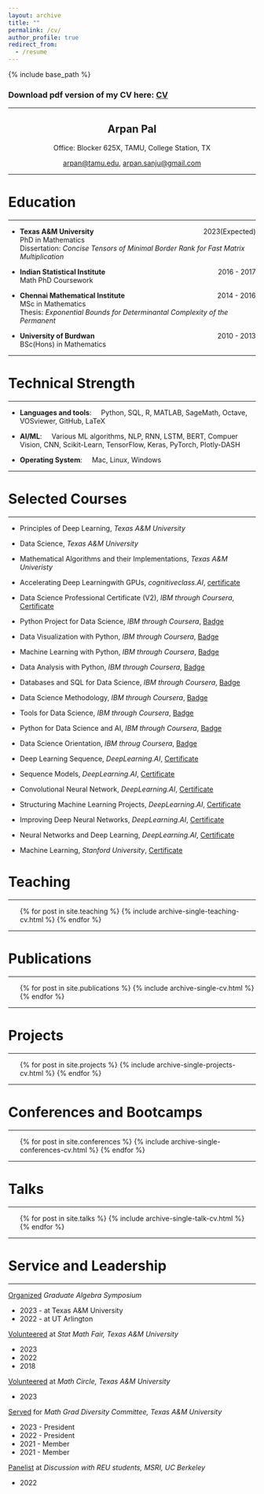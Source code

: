 ```yaml
---
layout: archive
title: ""
permalink: /cv/
author_profile: true
redirect_from:
  - /resume
---
```


{% include base_path %}

### Download pdf version of my CV here: [CV](../files/CV.pdf) 

---

<h2 style="text-align: center;">Arpan Pal</h2>
<center> Office: Blocker 625X, TAMU, College Station, TX</center>
<p style="text-align: center;">
<a  href="mailto:arpan@tamu.edu"> arpan@tamu.edu</a>,
<a  href="mailto:arpan.sanju@gmail.com"> arpan.sanju@gmail.com</a></p>

--- 

Education
===

---


* **Texas A&M University** <span style="float:right;">2023(Expected)</span>\
PhD in Mathematics\
Dissertation: _Concise Tensors of Minimal Border Rank for Fast Matrix Multiplication_



* **Indian Statistical Institute** <span style="float:right">2016 - 2017</span>\
Math PhD Coursework

* **Chennai Mathematical Institute** <span style="float:right">2014 - 2016</span>\
MSc in Mathematics\
Thesis: _Exponential Bounds for Determinantal Complexity of the Permanent_

* **University of Burdwan**<span style="float:right">2010 - 2013</span>\
BSc(Hons) in Mathematics


---

Technical Strength
===

---

* **Languages and tools**: &nbsp;&nbsp;&nbsp; Python, SQL, R, MATLAB, SageMath, Octave, VOSviewer, GitHub, LaTeX

* **AI/ML**: &nbsp;&nbsp;&nbsp; Various ML algorithms, NLP, RNN, LSTM, BERT, Compuer Vision, CNN,
Scikit-Learn, TensorFlow, Keras, PyTorch, Plotly-DASH

* **Operating System**: &nbsp;&nbsp;&nbsp; Mac, Linux, Windows

---

Selected Courses
===
---

* Principles of Deep Learning, _Texas A&M University_

* Data Science, _Texas A&M University_

* Mathematical Algorithms and their Implementations, _Texas A&M Univeristy_

* Accelerating Deep Learningwith GPUs, _cognitiveclass.AI_, [certificate](../files/Certificates/IBM%20ML0122ENv3%20Certificate%20_%20Cognitive%20Class.pdf)

* Data Science Professional Certificate (V2), _IBM through Coursera_, [Certificate](../files/Certificates/DataScienceProfessionalCertificateV2_Badge20230201-35-1jfqqiw.pdf)

* Python Project for Data Science, _IBM through Coursera_, [Badge](https://www.credly.com/badges/fc196f2b-f444-4f88-9c88-4237fa830761)

* Data Visualization with Python, _IBM through Coursera_, [Badge](https://www.credly.com/badges/fe7411e0-c165-45e1-8edf-48f8fccaaf36)

* Machine Learning with Python, _IBM through Coursera_, [Badge](https://www.credly.com/badges/7bf659dc-c2a9-4a7b-8f6e-94ca4c4d6e2a)

* Data Analysis with Python, _IBM through Coursera_, [Badge](https://www.credly.com/badges/216e8447-918c-4520-8693-fe90540db60d)

* Databases and SQL for Data Science,  _IBM through Coursera_, [Badge](https://www.credly.com/badges/8c008eaa-ef5f-4b71-a1e2-557b8457cc29)

* Data Science Methodology, _IBM through Coursera_, [Badge](https://www.credly.com/badges/68ab25e5-af37-4402-b48e-d3c6d8a641ed)

* Tools for Data Science, _IBM through Coursera_, [Badge](https://www.credly.com/badges/5128c913-e48a-4cc3-9f68-477f2f1b6ea7)

* Python for Data Science and AI, _IBM through Coursera_, [Badge](https://www.credly.com/badges/97492558-192b-4900-bd62-5ce0d24ee790)

* Data Science Orientation, _IBM throug Coursera_, [Badge](https://www.credly.com/badges/7819e192-3ce8-48f0-bd81-94f9df1d142a)

* Deep Learning Sequence, _DeepLearning.AI_, [Certificate](../files/Certificates/Deep%20Learning%20Sequence%20Certificate.pdf)

* Sequence Models, _DeepLearning.AI_, [Certificate](../files/Certificates/Deep%20Learning%205%20Certificate.pdf)

* Convolutional Neural Network, _DeepLearning.AI_, [Certificate](../files/Certificates/Deep%20Learning%204%20Certificate.pdf)

* Structuring Machine Learning Projects, _DeepLearning.AI_, [Certificate](../files/Certificates/Deep%20Learning%203%20Certificate.pdf)

* Improving Deep Neural Networks, _DeepLearning.AI_, [Certificate](../files/Certificates/Deep%20Learning%202%20Certificate.pdf)

* Neural Networks and Deep Learning, _DeepLearning.AI_, [Certificate](../files/Certificates/Deep%20Learning%201%20Certificate.pdf)

* Machine Learning, _Stanford University_, [Certificate](../files/Certificates/Machine%20Learning%20Certificate.pdf)

Teaching
===

---

 <ul>{% for post in site.teaching %}
    {% include archive-single-teaching-cv.html %}
  {% endfor %}</ul>


---

Publications
===

---

  <ul>{% for post in site.publications %}
    {% include archive-single-cv.html %}
  {% endfor %}</ul>
  

---

Projects
===

---

<ul>{% for post in site.projects %}
    {% include archive-single-projects-cv.html %}
  {% endfor %}</ul>

---

Conferences and Bootcamps
===

---

<ul>{% for post in site.conferences %}
    {% include archive-single-conferences-cv.html %}
  {% endfor %}</ul>

---

Talks
======

---

  <ul>{% for post in site.talks %}
    {% include archive-single-talk-cv.html %}
  {% endfor %}</ul>
  
---

Service and Leadership
======

---

<u>Organized</u> <i> Graduate Algebra Symposium</i>

* 2023 - at Texas A&M University
* 2022 - at UT Arlington

<u>Volunteered</u> at <i> Stat Math Fair, Texas A&M University </i>

* 2023
* 2022
* 2018

<u>Volunteered</u> at <i> Math Circle, Texas A&M University </i>

* 2023

<u>Served</u> for <i>Math Grad Diversity Committee, Texas A&M University</i>

* 2023 - President
* 2022 - President
* 2021 - Member
* 2021 - Member

<u>Panelist</u> at <i>Discussion with REU students, MSRI, UC Berkeley</i>

* 2022


